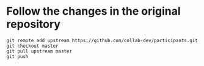 # Follow the changes in the original repository

```
git remote add upstream https://github.com/collab-dev/participants.git
git checkout master
git pull upstream master
git push
```


